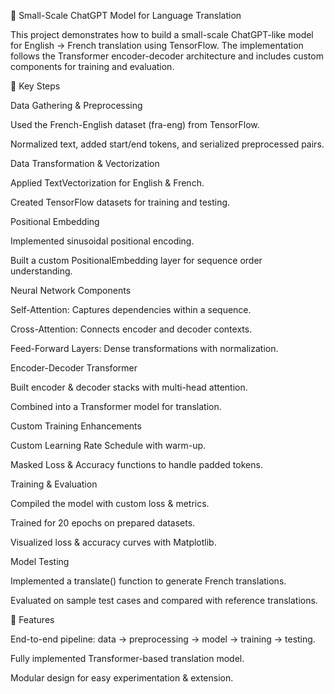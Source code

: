 📌 Small-Scale ChatGPT Model for Language Translation

This project demonstrates how to build a small-scale ChatGPT-like model for English → French translation using TensorFlow. The implementation follows the Transformer encoder-decoder architecture and includes custom components for training and evaluation.

🔑 Key Steps

Data Gathering & Preprocessing

Used the French-English dataset (fra-eng) from TensorFlow.

Normalized text, added start/end tokens, and serialized preprocessed pairs.

Data Transformation & Vectorization

Applied TextVectorization for English & French.

Created TensorFlow datasets for training and testing.

Positional Embedding

Implemented sinusoidal positional encoding.

Built a custom PositionalEmbedding layer for sequence order understanding.

Neural Network Components

Self-Attention: Captures dependencies within a sequence.

Cross-Attention: Connects encoder and decoder contexts.

Feed-Forward Layers: Dense transformations with normalization.

Encoder-Decoder Transformer

Built encoder & decoder stacks with multi-head attention.

Combined into a Transformer model for translation.

Custom Training Enhancements

Custom Learning Rate Schedule with warm-up.

Masked Loss & Accuracy functions to handle padded tokens.

Training & Evaluation

Compiled the model with custom loss & metrics.

Trained for 20 epochs on prepared datasets.

Visualized loss & accuracy curves with Matplotlib.

Model Testing

Implemented a translate() function to generate French translations.

Evaluated on sample test cases and compared with reference translations.

🚀 Features

End-to-end pipeline: data → preprocessing → model → training → testing.

Fully implemented Transformer-based translation model.

Modular design for easy experimentation & extension.
